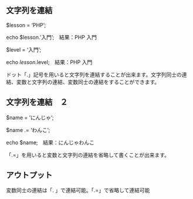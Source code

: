 ## 文字列を連結

$lesson = ‘PHP’;

echo $lesson.’入門’;　結果：PHP 入門

$level = ‘入門’;

echo $lesson.$level;　結果：PHP 入門

ドット「.」記号を用いると文字列を連結することが出来ます。文字列同士の連結、変数と文字列の連結、変数同士の連結をすることができます。

## 文字列を連結　２

$name = ’にんじゃ’;

$name .= ‘わんこ’;

echo $name;　結果：にんじゃわんこ

「.=」を用いると変数と文字列の連結を省略して書くことが出来ます。

## アウトプット

変数同士の連結は「. 」で連結可能。「.=」で省略して連結可能
